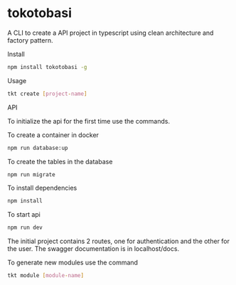 # tokotobasi

A CLI to create a API project in typescript using clean architecture and factory pattern.

Install
 
```sh
npm install tokotobasi -g
```
 
Usage

```sh
tkt create [project-name]
```

API

To initialize the api for the first time use the commands.

To create a container in docker
```sh
npm run database:up
```
To create the tables in the database
```sh
npm run migrate
```
To install dependencies
```sh
npm install
```
To start api
```sh
npm run dev
```

The initial project contains 2 routes, one for authentication and the other for the user. The swagger documentation is in localhost/docs.

To generate new modules use the command 
```sh
tkt module [module-name] 
```
